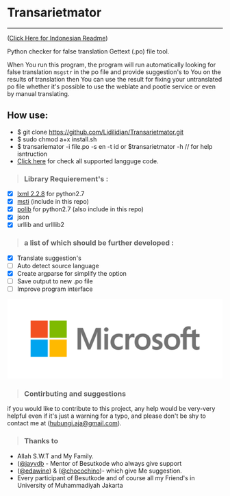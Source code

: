 # Transarietmator
------
([Click Here for Indonesian Readme](https://github.com/Lidilidian/Transarietmator/README_ID.md))

Python checker for false translation Gettext (.po) file tool.

When You run this program, the program will run automatically looking for false translation `msgstr` in the po file and provide suggestion's to You on the results of translation then You can use the result for fixing your untranslated po file whether it's possible to use the weblate and pootle service or even by manual translating.

## How use:
- $ git clone https://github.com/Lidilidian/Transarietmator.git
- $ sudo chmod a+x install.sh
- $ transariemator -i file.po -s en -t id or $transarietmator -h // for help isntruction 
- [Click here][6] for check all supported langguge code.

>### Library Requierement's :

- [x] [lxml 2.2.8][3] for python2.7
- [x] [msti][4] (include in this repo)
- [x] [polib][5] for python2.7 (also include in this repo)
- [x] json
- [x] urllib and urlllib2

>### a list of which should be further developed :

- [x] Translate suggestion's
- [ ] Auto detect source language
- [x] Create argparse for simplify the option
- [ ] Save output to new .po file
- [ ] Improve program interface

[1]: https://www.microsoft.com/en-us/translator/translatorapi.aspx        "Microsoft Translator Text API"
[2]: https://github.com/Bauble                                            "Bauble Project"
[3]: https://pypi.python.org/pypi/lxml/2.2.8                              "lxml v.2.2.8 library for python2.7"
[4]: https://github.com/Lidilidian/Transarietmator/blob/master/msti.py    "Microsoft Translation API connector"
[5]: https://github.com/Lidilidian/Transarietmator/blob/master/polib.py   "polib library python2.7"
[6]: https://msdn.microsoft.com/en-us/library/hh456380.aspx               "Language Code"

![](https://github.com/Lidilidian/Transarietmator/raw/master/MSFT_logo_rgb_C-Gray.png)

>### Contirbuting and suggestions
if you would like to contribute to this project, any help would be very-very helpful even if it's just a warning for a typo, and please don't be shy to contact me at ([hubungi.aja@gmail.com](mailto:hubungi.aja@gmail.com)).

>### Thanks to
- Allah S.W.T and My Family.
- ([@jayvdb](https://github.com/jayvdb) - Mentor of Besutkode who always give support
- ([@edawine](https://github.com/edawine)) & ([@chocochino](https://github.com/chocochino))- which give Me suggestion.
- Every participant of Besutkode and of course all my Friend's in University of Muhammadiyah Jakarta
